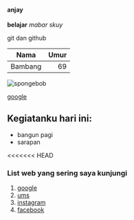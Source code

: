 #### anjay

**belajar**
_mabar_ _skuy_

git dan github

|  Nama   | Umur |
| :-----: | ---: |
| Bambang |   69 |

![spongebob](https://www.google.com/url?sa=i&url=https%3A%2F%2Fimgflip.com%2Fmemetemplate%2F176932476%2FHehe-Boi&psig=AOvVaw1jMZEkzadCr71GvqtEHgaW&ust=1604818496353000&source=images&cd=vfe&ved=0CAIQjRxqFwoTCJDpuPfs7-wCFQAAAAAdAAAAABAD)

[google](https://google.com)

## Kegiatanku hari ini:

- bangun pagi
- sarapan

<<<<<<< HEAD

### List web yang sering saya kunjungi

1. [google](google.com)
1. [ums](https://ums.ac.id)
1. [instagram](instagram.com)
1. [facebook](facebook.com)
